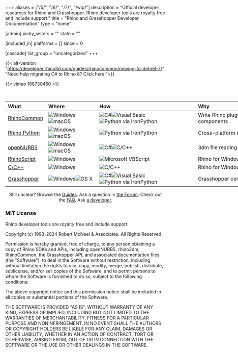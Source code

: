 +++
aliases = ["/5/", "/6/", "/7/", "/wip/"]
description = "Official developer resources for Rhino and Grasshopper.  Rhino developer tools are royalty free and include support."
title = "Rhino and Grasshopper Developer Documentation"
type = "home"

[admin]
picky_sisters = ""
state = ""

[included_in]
platforms = []
since = 0

[cascade]
list_group = "uncategorized"
+++
<!--
<div align="center"><h1 id="getting-started-with-rhino-development">Getting Started with Rhino Development</h1></div>
-->
<!--
<div>
  <table style="width:100%; border: 1px; margin: 0 auto; padding:0; border-spacing: 0px; border-collapse: separate;">
    <tbody>
      <tr>
        <td style="padding: 20px; text-align: center;">
          <a href="/guides/grasshopper" title="Grasshopper Components">
            <img src="/images/ghcomponent-logo-intro.png" class="index_use_images">
          </a>
        </td>
        <td style="padding: 20px; text-align: center;">
          <a href="/guides/#rhinocommon" title="RhinoCommon: The cross-platform .NET SDK for Rhino and Grasshopper">
            <img src="/images/rhinocommon-logo-intro.png" class="index_use_images">
          </a>
        </td>
        <td style="padding: 20px; text-align: center;">
          <a href="/guides/#rhinopython" title="Rhino.Python: Pythonic in three dimensions!">
            <img src="/images/rhino-python-logo-intro.png" class="index_use_images">
          </a>
        </td>
      </tr>
    </tbody>
  </table>
</div>
-->

{{< alt-version "https://developer.rhino3d.com/guides/rhinocommon/moving-to-dotnet-7/" "Need help migrating C# to Rhino 8? Click here!">}}

{{< vimeo 188730450 >}}

<br>

<div class="table-responsive" align="center">
<table class="table" style="width:940px;">
  <thead>
    <tr style="border-bottom:1pt solid black;">
      <th style="text-align: left;">What</th>
      <th style="text-align: left;">Where</th>
      <th style="text-align: left;">How</th>
      <th style="text-align: left;">Why</th>
    </tr>
  </thead>
  <tbody class="table-striped index_table">
  <tr>
    <td><a href="/guides/rhinocommon" title="RhinoCommon: The cross-platform toolkit for Rhino and Grasshopper"> RhinoCommon</a></td>
	<td><img src="/images/win-logo-small.png" alt="Windows" class="index_table_icon" title="Windows"><img src="/images/mac-logo-small.png" alt="macOS" class="index_table_icon" title="Apple macOS"></td>
	<td><img src="/images/cs-logo-small.png" alt="C#" class="index_table_icon" title="C#"><img src="/images/vb-logo-small.png" alt="Visual Basic" class="index_table_icon" title="Visual Basic"><img src="/images/python-logo-small.png" alt="Python via IronPython" class="index_table_icon" title="Python via IronPython"></td>
    <td class="index_table_primary_use">Write Rhino plugins & Grasshopper components</td>
  </tr>
  <tr>
    <td><a href="/guides/rhinopython" title="Rhino.Python: Pythonic in three dimensions!"> Rhino.Python</a></td>
	<td><img src="/images/win-logo-small.png" alt="Windows" class="index_table_icon" title="Windows"><img src="/images/mac-logo-small.png" alt="macOS" class="index_table_icon" title="Apple macOS"></td>
	<td><img src="/images/python-logo-small.png" alt="Python via IronPython" class="index_table_icon" title="Python via IronPython"></td>
    <td class="index_table_primary_use">Cross-platform scripting</td>
  </tr>
  <tr>
    <td><a href="/guides/opennurbs" title="openNURBS is free and open source"> openNURBS</a></td>
	<td><img src="/images/win-logo-small.png" alt="Windows" class="index_table_icon" title="Windows"><img src="/images/mac-logo-small.png" alt="macOS" class="index_table_icon" title="Apple macOS"></td>
	<td><img src="/images/cs-logo-small.png" alt="C#" class="index_table_icon" title="C#"><img src="/images/cpp-logo-small.png" alt="C/C++" class="index_table_icon" title="C/C++"></td>
    <td class="index_table_primary_use">3dm file reading and writing</td>
  </tr>
  <tr>
    <td><a href="/guides/rhinoscript" title="RhinoScript is based on Microsoft's VBScript language"> RhinoScript</a></td>
	<td><img src="/images/win-logo-small.png" alt="Windows" class="index_table_icon" title="Windows"></td>
	<td><img src="/images/vbscript-logo-small.png" alt="Microsoft VBScript" class="index_table_icon" title="Microsoft VBScript"></td>
    <td class="index_table_primary_use">Rhino for Windows scripting</td>
  </tr>
  <tr>
    <td><a href="/guides/cpp" title="C/C++ SDK for Rhino for Windows"> C/C++</a></td>
	<td><img src="/images/win-logo-small.png" alt="Windows" class="index_table_icon" title="Windows"></td>
	<td><img src="/images/cpp-logo-small.png" alt="C/C++" class="index_table_icon" title="C/C++"></td>
    <td class="index_table_primary_use">Rhino for Windows plugins</td>
  </tr>
   <tr>
    <td><a href="/guides/grasshopper" title="Grasshopper Component Development"> Grasshopper</a></td>
	<td><img src="/images/win-logo-small.png" alt="Windows" class="index_table_icon" title="Windows"><img src="/images/mac-logo-small.png" alt="OS X" class="index_table_icon" title="Mac OS X"></td>
	<td><img src="/images/cs-logo-small.png" alt="C#" class="index_table_icon" title="C#"><img src="/images/vb-logo-small.png" alt="Visual Basic" class="index_table_icon" title="Visual Basic"><img src="/images/python-logo-small.png" alt="Python via IronPython" class="index_table_icon" title="Python via IronPython"></td>
    <td class="index_table_primary_use">Grasshopper components</td>
  </tr>
  <!--
  <tr>
    <td><a href="/guides/#rdk" title="Renderer Development Kit"> RDK</a></td>
	<td><img src="/images/win-logo-small.png" alt="Windows" class="index_table_icon" title="Windows"></td>
	<td><img src="/images/cs-logo-small.png" alt="C#" class="index_table_icon" title="C#"><img src="/images/cpp-logo-small.png" alt="C/C++" class="index_table_icon" title="C/C++"><img src="/images/vbscript-logo-small.png" alt="Microsoft VBScript" class="index_table_icon" title="Microsoft VBScript"></td>
    <td class="index_table_primary_use">Renderer plugin development on Windows.</td>
  </tr>
  -->
  <!-- RAP is really just a feature of the C/C++ SDK and the RhinoCommon SDK
  <tr>
    <td><a href="/guides/#rap" title="Rhino Application Platform"> RAP</a></td>
	<td><img src="/images/win-logo-small.png" alt="Windows" class="index_table_icon" title="Windows"></td>
	<td><img src="/images/cs-logo-small.png" alt="C#" class="index_table_icon" title="C#"><img src="/images/cpp-logo-small.png" alt="C/C++" class="index_table_icon" title="C/C++"></td>
    <td class="index_table_primary_use">"Skinning" Rhino for Windows.</td>
  </tr>
  -->
  <!--
  <tr>
    <td><a href="/guides/#zoo" title="Zoo License Manager Plugins"> Zoo</a></td>
	<td><img src="/images/win-logo-small.png" alt="Windows" class="index_table_icon" title="Windows"></td>
	<td><img src="/images/cs-logo-small.png" alt="C#" class="index_table_icon" title="C#"><img src="/images/cpp-logo-small.png" alt="C/C++" class="index_table_icon" title="C/C++"></td>
    <td class="index_table_primary_use">Zoo license manager plugins on Windows</td>
  </tr>
  -->
  <!--
  <tr>
    <td><a href="/guides/rhinomobile" title="Tools for using 3dm files in mobile applications"> RhinoMobile</a></td>
	<td><img src="/images/android-logo-small.png" alt="Android" class="index_table_icon" title="Android"><img src="/images/ios-logo-small.png" alt="iOS" class="index_table_icon" title="Apple iOS"></td>
	<td><img src="/images/cs-logo-small.png" alt="C#" class="index_table_icon" title="C#"></td>
    <td class="index_table_primary_use">3D mobile application development</td>
  </tr>
  -->
 </tbody>
 </table>
 </div>



<div align="center">


<p>Still unclear?  Browse the <a href="/guides/">Guides</a>.  Ask a question in <a href="/guides/general/contributing/#discourse">the Forum</a>.  Check out the <a href="/guides/general/frequently-asked-questions/">FAQ</a>. Ask <a href="/guides/general/contributing/#contacts">a developer</a>.</p>


</div>

<h3>MIT License</h3>
Rhino developer tools are royalty free and include support.

Copyright (c) 1993-2024 Robert McNeel & Associates. All Rights Reserved.

Permission is hereby granted, free of charge, to any person obtaining a copy
of Rhino SDKs and APIs, including openNURBS, rhino3dm, RhinoCommon, the Grasshopper API, and associated documentation files (the "Software"), to deal
in the Software without restriction, including without limitation the rights
to use, copy, modify, merge, publish, distribute, sublicense, and/or sell
copies of the Software, and to permit persons to whom the Software is
furnished to do so, subject to the following conditions:

The above copyright notice and this permission notice shall be included in all
copies or substantial portions of the Software.

THE SOFTWARE IS PROVIDED "AS IS", WITHOUT WARRANTY OF ANY KIND, EXPRESS OR
IMPLIED, INCLUDING BUT NOT LIMITED TO THE WARRANTIES OF MERCHANTABILITY,
FITNESS FOR A PARTICULAR PURPOSE AND NONINFRINGEMENT. IN NO EVENT SHALL THE
AUTHORS OR COPYRIGHT HOLDERS BE LIABLE FOR ANY CLAIM, DAMAGES OR OTHER
LIABILITY, WHETHER IN AN ACTION OF CONTRACT, TORT OR OTHERWISE, ARISING FROM,
OUT OF OR IN CONNECTION WITH THE SOFTWARE OR THE USE OR OTHER DEALINGS IN THE
SOFTWARE.